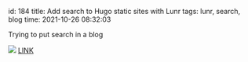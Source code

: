 id: 184
title: Add search to Hugo static sites with Lunr
tags: lunr, search, blog
time: 2021-10-26 08:32:03

Trying to put search in a blog

![](http://localhost/bkmks_fotos/pics/None)
[LINK](https://victoria.dev/blog/add-search-to-hugo-static-sites-with-lunr/#full-code-for-searchjs)